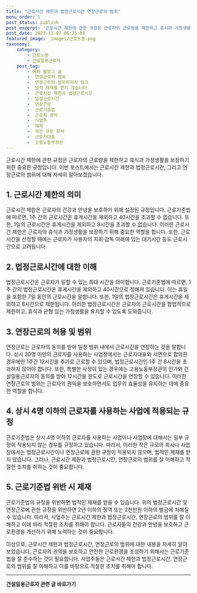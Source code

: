 ```yaml
---
title: "근로시간 제한과 법정근로시간 연장근로의 범위"
menu_order: 1
post_status: publish
post_excerpt: '근로시간 제한에 관한 규정은 근로자의 근로량을 제한하고 휴식과 가정생활을 보장하기 위한 중요한 규정입니다. 이번 포스트에서는 근로시간 제한과 법정근로시간, 그리고 연장근로의 범위에 대해 자세히 알아보겠습니다.'
post_date: 2023-11-07 06:25:03
featured_image: _images/근로노동.png
taxonomy:
    category:
        - 근로노동
        - 건설일용근로자
    post_tag:
        - 예제 블로그 글
        -  연장근로의 범위
        -  연장근로의 범위이미지 링크
        -  법적 제재를 받지 않습니다
        -  근로시간 제한과 법정근로시간
        -  법정근로시간
        -  연장근로
        -  근로기준법
        -  근로자 권익
        -  사업주
        -  제재
        -  작은 규모 회사
        -  근로자대표
        -  고용노동부장관
---
```



근로시간 제한에 관한 규정은 근로자의 근로량을 제한하고 휴식과 가정생활을 보장하기 위한 중요한 규정입니다. 이번 포스트에서는 근로시간 제한과 법정근로시간, 그리고 연장근로의 범위에 대해 자세히 알아보겠습니다.

## 1. 근로시간 제한의 의미

근로시간 제한은 근로자의 건강과 안녕을 보호하기 위해 설정된 규정입니다. 근로기준법에 따르면, 1주 간의 근로시간은 휴게시간을 제외하고 40시간을 초과할 수 없습니다. 또한, 1일의 근로시간은 휴게시간을 제외하고 8시간을 초과할 수 없습니다. 이러한 근로시간 제한은 근로자의 휴식과 가정생활을 보장하기 위해 중요한 역할을 합니다. 또한, 근로시간을 산정할 때에는 근로자가 사용자의 지휘·감독 아래에 있는 대기시간 등도 근로시간으로 고려됩니다.

## 2. 법정근로시간에 대한 이해

법정근로시간은 근로자가 일할 수 있는 최대 시간을 의미합니다. 근로기준법에 따르면, 1주 간의 법정근로시간은 휴게시간을 제외하고 40시간으로 정해져 있습니다. 이는 휴일을 포함한 7일 동안의 근로시간을 말합니다. 또한, 1일의 법정근로시간은 휴게시간을 제외하고 8시간으로 제한됩니다. 이러한 법정근로시간은 근로자의 근로시간을 합법적으로 제한하고, 휴식과 균형 있는 가정생활을 유지할 수 있도록 도와줍니다.

## 3. 연장근로의 허용 및 범위

연장근로는 근로자의 동의를 받아 일정 범위 내에서 근로시간을 연장하는 것을 말합니다. 상시 30명 미만의 근로자를 사용하는 사업장에서는 근로자대표와 서면으로 합의한 경우에만 1주간 12시간을 추가로 근로할 수 있으며, 법정근로시간인 1주 간 8시간을 초과하지 않아야 합니다. 또한, 특별한 사정이 있는 경우에는 고용노동부장관의 인가와 건설일용근로자의 동의를 받아 12시간을 한도로 근로시간을 연장할 수 있습니다. 이러한 연장근로의 범위는 근로자의 권익을 보호하면서도 업무의 효율성을 유지하는 데에 중요한 역할을 합니다.

## 4. 상시 4명 이하의 근로자를 사용하는 사업에 적용되는 규정

근로기준법은 상시 4명 이하의 근로자를 사용하는 사업이나 사업장에 대해서는 일부 규정이 적용되지 않는 경우를 규정하고 있습니다. 따라서, 이러한 작은 규모의 회사나 사업장에서는 법정근로시간이나 연장근로에 관한 규정이 적용되지 않으며, 법적인 제재를 받지 않습니다. 그러나, 근로시간 제한과 법정근로시간, 연장근로의 범위를 잘 이해하고 적절한 조치를 취하는 것이 중요합니다.

## 5. 근로기준법 위반 시 제재

근로기준법의 규정을 위반하면 법적인 제재를 받을 수 있습니다. 위의 법정근로시간 및 연장근로에 관한 규정을 위반하면 2년 이하의 징역 또는 2천만원 이하의 벌금에 처해질 수 있습니다. 따라서, 사업주는 근로시간 제한과 법정근로시간, 연장근로의 범위를 잘 이해하고 이에 따라 적절한 조치를 취해야 합니다. 근로자들의 건강과 안녕을 보호하고 근로환경을 개선하기 위해 노력하는 것이 중요합니다.

이상으로, 근로시간 제한과 법정근로시간, 연장근로의 범위에 대한 내용을 자세히 알아보았습니다. 근로자의 권익을 보호하고 안전한 근로환경을 조성하기 위해서는 근로기준법을 잘 준수하는 것이 필요합니다. 사업주들은 근로시간 제한과 법정근로시간, 연장근로의 범위를 잘 이해하고 이를 바탕으로 적절한 조치를 취해야 합니다.
<!-- wp:separator -->
<hr class="wp-block-separator has-alpha-channel-opacity"/>
<!-- /wp:separator -->

<!-- wp:group {"backgroundColor":"base","layout":{"type":"constrained"}} -->
<div class="wp-block-group has-base-background-color has-background"><!-- wp:paragraph {"align":"center","fontSize":"medium"} -->
<p class="has-text-align-center has-large-font-size"><strong>건설일용근로자 관련 글 바로가기</strong></p>
<!-- /wp:paragraph -->


<!-- wp:latest-posts
{"categories":[{"id":9606,"count":19,"description":"","link":"https://uknowlaw.com/category/%ea%b1%b4%ec%84%a4%ec%9d%bc%ec%9a%a9%ea%b7%bc%eb%a1%9c%ec%9e%90/","name":"건설일용근로자","slug":"건설일용근로자","taxonomy":"category","parent":0,"meta":[],"_links":{"self":[{"href":"https://uknowlaw.com/wp-json/wp/v2/categories/9606"}],"collection":[{"href":"https://uknowlaw.com/wp-json/wp/v2/categories"}],"about":[{"href":"https://uknowlaw.com/wp-json/wp/v2/taxonomies/category"}],"wp:post_type":[{"href":"https://uknowlaw.com/wp-json/wp/v2/posts?categories=9606"}],"curies":[{"name":"wp","href":"https://api.w.org/{rel}","templated":true}]}}],"postsToShow":100,"excerptLength":28,"postLayout":"grid","columns":2,"featuredImageAlign":"left","featuredImageSizeSlug":"large","fontSize":"small"} /--></div>
<!-- /wp:group -->